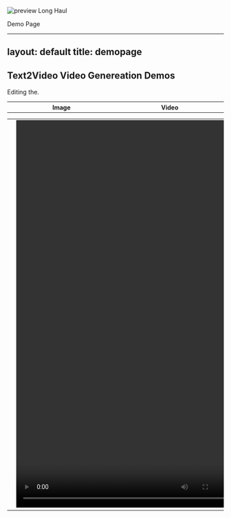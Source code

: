 ![preview Long Haul](/preview.jpg)

Demo Page

---
layout: default
title: demopage 
---

<div class="post">
	<h2 class="pageTitle">Text2Video Video Genereation Demos</h2>
	<p></p>
	<table border="0"> <!-- 表格边框设置为1 -->
	<tr>Editing the.</tr>
    <tr> <!-- 表格的一行 -->
        <th style="width: 512px;">Image</th> <!-- 表头单元格 -->
        <th style="width: 512px;">Video</th> <!-- 表头单元格 -->
    </tr>
    </table>
		<table border="0"> <!-- 表格边框设置为1 -->
    <tr>
        <td>
            <img src="/assets/images/1.jpeg" width="512" height="900" alt="Image 1">
        </td>
        <td>
            <video width="512" height="900" controls>
                <source src="[/assets/demo_videos/1.mp4](https://chuangxin-research-1258344705.cos.accelerate.myqcloud.com/projectv/MuseV/data/result_video/Portrait-of-Dr.-Gachet.mp4)https://chuangxin-research-1258344705.cos.accelerate.myqcloud.com/projectv/MuseV/data/result_video/Portrait-of-Dr.-Gachet.mp4" type="video/mp4">
                您的浏览器不支持视频标签。
            </video>
        </td>
    </tr>

		


</table>

</div>
